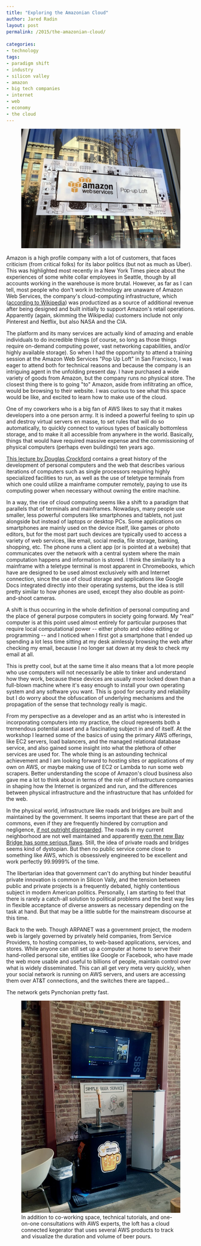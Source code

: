 ```yaml
---
title: "Exploring the Amazonian Cloud"
author: Jared Radin
layout: post
permalink: /2015/the-amazonian-cloud/

categories:
- technology
tags:
- paradigm shift
- industry
- silicon valley
- amazon
- big tech companies
- internet
- web
- economy
- the cloud
---
```

<figure>
<img src="/assets/2015/10/aws-loft/pop-up-loft-sign.jpeg" alt="outside the amazon web services pop-up loft on Market Street in San Francisco" />
</figure>

Amazon is a high profile company with a lot of customers, that faces criticism (from critical folks) for its labor politics (but not as much as Uber). This was highlighted most recently in a New York Times piece about the experiences of some white collar employees in Seattle, though by all accounts working in the warehouse is more brutal.
However, as far as I can tell, most people who don't work in technology are unaware of Amazon Web Services, the company's cloud-computing infrastructure, which ([according to Wikipedia](https://en.wikipedia.org/wiki/Amazon_Web_Services)) was productized as a source of additional revenue after being designed and built initially to support Amazon's retail operations.
Apparently (again, skimming the Wikipedia) customers include not only Pinterest and Netflix, but also NASA and the CIA.

<!--more-->

The platform and its many services are actually kind of amazing and enable individuals to do incredible things (of course, so long as those things require on-demand computing power, vast networking capabilities, and/or highly available storage). So when I had the opportunity to attend a training session at the Amazon Web Services "Pop Up Loft" in San Francisco, I was eager to attend both for technical reasons and because the company is an intriguing agent in the unfolding present day.
I have purchased a wide variety of goods from Amazon, but the company runs no physical store. The closest thing there is to going "to" Amazon, aside from infiltrating an office, would be browsing to their website. I was curious to see what this space would be like, and excited to learn how to make use of the cloud.

One of my coworkers who is a big fan of AWS likes to say that it makes developers into a one person army. It is indeed a powerful feeling to spin up and destroy virtual servers en masse, to set rules that will do so automatically, to quickly connect to various types of basically bottomless storage, and to make it all accessible from anywhere in the world. Basically, things that would have required massive expense and the commissioning of physical computers (perhaps even buildings) ten years ago.

[This lecture by Douglas Crockford](https://youtu.be/JxAXlJEmNMg) contains a great history of the development of personal computers and the web that describes various iterations of computers such as single processors requiring highly specialized facilities to run, as well as the use of teletype terminals from which one could utilize a mainframe computer remotely, paying to use its computing power when necessary without owning the entire machine.

In a way, the rise of cloud computing seems like a shift to a paradigm that parallels that of terminals and mainframes. Nowadays, many people use smaller, less powerful computers like smartphones and tablets, not just alongside but instead of laptops or desktop PCs.
Some applications on smartphones are mainly used on the device itself, like games or photo editors, but for the most part such devices are typically used to access a variety of web services, like email, social media, file storage, banking, shopping, etc. The phone runs a client app (or is pointed at a website) that communicates over the network with a central system where the main computation happens and information is stored.
I think the similarity to a mainframe with a teletype terminal is most apparent in Chromebooks, which have are designed to be used almost exclusively with and Internet connection, since the use of cloud storage and applications like Google Docs integrated directly into their operating systems, but the idea is still pretty similar to how phones are used, except they also double as point-and-shoot cameras.

A shift is thus occurring in the whole definition of personal computing and the place of general purpose computers in society going forward. My "real" computer is at this point used almost entirely for particular purposes that require local computational power -- either photo and video editing or programming -- and I noticed when I first got a smartphone that I ended up spending a lot less time sitting at my desk aimlessly browsing the web after checking my email, because I no longer sat down at my desk to check my email at all.

This is pretty cool, but at the same time it also means that a lot more people who use computers will not necessarily be able to tinker and understand how they work, because these devices are usually more locked down than a full-blown machine where it's easy enough to install your own operating system and any software you want. This is good for security and reliability but I do worry about the obfuscation of underlying mechanisms and the propagation of the sense that technology really is magic.

From my perspective as a developer and as an artist who is interested in incorporating computers into my practice, the cloud represents both a tremendous potential asset and a fascinating subject in and of itself. At the workshop I learned some of the basics of using the primary AWS offerings, like EC2 servers, load balancers, and the managed relational database service, and also gained some insight into what the plethora of other services are used for. The whole thing is an astounding technical achievement and I am looking forward to hosting sites or applications of my own on AWS, or maybe making use of EC2 or Lambda to run some web scrapers.
Better understanding the scope of Amazon's cloud business also gave me a lot to think about in terms of the role of infrastructure companies in shaping how the Internet is organized and run, and the differences between physical infrastructure and the infrastructure that has unfolded for the web.

In the physical world, infrastructure like roads and bridges are built and maintained by the government.
It seems important that these are part of the commons, even if they are frequently hindered by corruption and negligence, [if not outright disregarded](http://www.infrastructurereportcard.org/).
The roads in my current neighborhood are not well maintained and apparently [even the new Bay Bridge has some serious flaws](http://sfist.com/2015/06/24/bay_bridge_bolts_show_more_ominous.php). Still, the idea of private roads and bridges seems kind of dystopian.
But then no public service come close to something like AWS, which is obsessively engineered to be excellent and work perfectly 99.9999% of the time.

The libertarian idea that government can't do anything but hinder beautiful private innovation is common in Silicon Vally, and the tension between public and private projects is a frequently debated, highly contentious subject in modern American politics. Personally, I am starting to feel that there is rarely a catch-all solution to political problems and the best way lies in flexible acceptance of diverse answers as necessary depending on the task at hand. But that may be a little subtle for the mainstream discourse at this time.

Back to the web. Though ARPANET was a government project, the modern web is largely governed by privately held companies, from Service Providers, to hosting companies, to web-based applications, services, and stores. While anyone can still set up a computer at home to serve their hand-rolled personal site, entities like Google or Facebook, who have made the web more usable and useful to billions of people, maintain control over what is widely disseminated. This can all get very meta very quickly, when your social network is running on AWS servers, and users are accessing them over AT&T connections, and the switches there are tapped...

The network gets Pynchonian pretty fast.

<figure>
  <img src="/assets/2015/10/aws-loft/cloud-kegerator.jpg" />
  <figcaption>
    In addition to co-working space, technical tutorials, and one-on-one consultations with AWS experts, the loft has a cloud connected kegerator that uses several AWS products to track and visualize the duration and volume of beer pours.
  </figcaption>
</figure>
